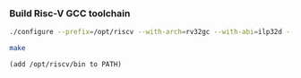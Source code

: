 ### Build Risc-V GCC toolchain

```bash
./configure --prefix=/opt/riscv --with-arch=rv32gc --with-abi=ilp32d --enable-multilib --with-multilib-generator="rv32i-ilp32--;rv32imafd-ilp32--"
```

```bash
make
```

```
(add /opt/riscv/bin to PATH)
```
